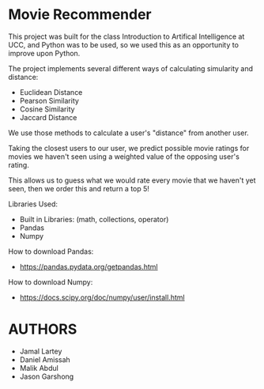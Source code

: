 # Movie Recommender
This project was built for the class Introduction to Artifical Intelligence at UCC, and Python was to be used, so we used this as an opportunity to improve upon Python. 

The project implements several different ways of calculating simularity and distance:
- Euclidean Distance
- Pearson Similarity
- Cosine Similarity
- Jaccard Distance

We use those methods to calculate a user's "distance" from another user.

Taking the closest users to our user, we predict possible movie ratings for movies we haven't seen using a 
weighted value of the opposing user's rating.

This allows us to guess what we would rate every movie that we haven't yet seen, then we order this and return a top 5!

Libraries Used:
- Built in Libraries: (math, collections, operator)
- Pandas
- Numpy

How to download Pandas:
- https://pandas.pydata.org/getpandas.html
  
How to download Numpy: 
- https://docs.scipy.org/doc/numpy/user/install.html

# AUTHORS
- Jamal Lartey
- Daniel Amissah
- Malik Abdul
- Jason Garshong

